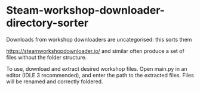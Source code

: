 # Steam-workshop-downloader-directory-sorter
Downloads from workshop downloaders are uncategorised: this sorts them

https://steamworkshopdownloader.io/ and similar often produce a set of files without the folder structure.

To use, download and extract desired workshop files.
Open main.py in an editor (IDLE 3 recommended), and enter the path to the extracted files.
Files will be renamed and correctly foldered.
